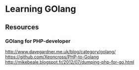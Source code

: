 
# Learning GOlang



## Resources

### GOlang for PHP-developer
http://www.davegardner.me.uk/blog/category/golang/
https://github.com/Xeoncross/PHP-to-Golang
http://mikebeale.blogspot.fr/2012/07/dumping-php-for-go.html
